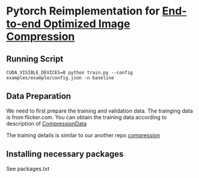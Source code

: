 # Pytorch Reimplementation for [End-to-end Optimized Image Compression](https://arxiv.org/abs/1611.01704)
## Running Script
```
CUDA_VISIBLE_DEVICES=0 python train.py --config examples/example/config.json -n baseline
```


## Data Preparation

We need to first prepare the training and validation data.
The trainging data is from flicker.com.
You can obtain the training data according to description of [CompressionData](https://github.com/liujiaheng/CompressionData)

The training details is similar to our another repo [compression](https://github.com/liujiaheng/compression)

## Installing necessary packages

See packages.txt
